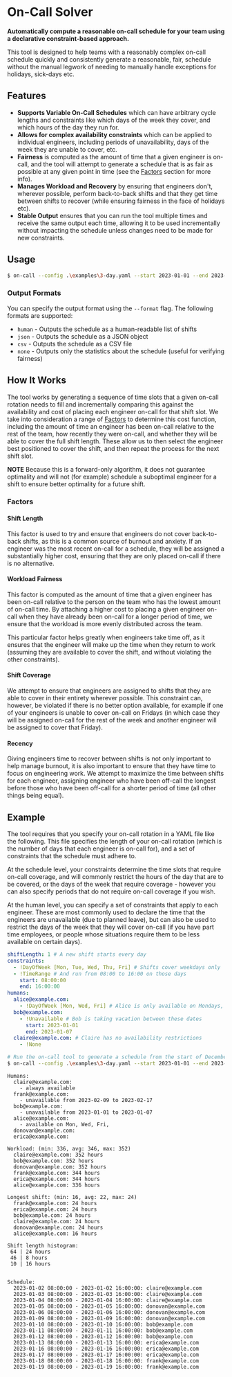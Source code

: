 # On-Call Solver
**Automatically compute a reasonable on-call schedule for your team using a declarative constraint-based approach.**

This tool is designed to help teams with a reasonably complex on-call schedule quickly and consistently
generate a reasonable, fair, schedule without the manual legwork of needing to manually handle exceptions
for holidays, sick-days etc.

## Features
 - **Supports Variable On-Call Schedules** which can have arbitrary cycle lengths and constraints like which days of
   the week they cover, and which hours of the day they run for.
 - **Allows for complex availability constraints** which can be applied to individual engineers, including
   periods of unavailability, days of the week they are unable to cover, etc.
 - **Fairness** is computed as the amount of time that a given engineer is on-call, and the tool will attempt
   to generate a schedule that is as fair as possible at any given point in time (see the [Factors](#factors) section for more info).
 - **Manages Workload and Recovery** by ensuring that engineers don't, wherever possible, perform back-to-back shifts and that they
   get time between shifts to recover (while ensuring fairness in the face of holidays etc).
 - **Stable Output** ensures that you can run the tool multiple times and receive the same output each time, allowing it to be
   used incrementally without impacting the schedule unless changes need to be made for new constraints.

## Usage

```bash
$ on-call --config .\examples\3-day.yaml --start 2023-01-01 --end 2023-12-30 --debug --format json
```

### Output Formats
You can specify the output format using the `--format` flag. The following formats are supported:

 - `human` - Outputs the schedule as a human-readable list of shifts
 - `json` - Outputs the schedule as a JSON object
 - `csv` - Outputs the schedule as a CSV file
 - `none` - Outputs only the statistics about the schedule (useful for verifying fairness)

## How It Works
The tool works by generating a sequence of time slots that a given on-call rotation needs to fill and incrementally comparing this
against the availability and cost of placing each engineer on-call for that shift slot. We take into consideration a range of
[Factors](#factors) to determine this cost function, including the amount of time an engineer has been on-call relative to the rest
of the team, how recently they were on-call, and whether they will be able to cover the full shift length. These allow us to then
select the engineer best positioned to cover the shift, and then repeat the process for the next shift slot.

**NOTE** Because this is a forward-only algorithm, it does not guarantee optimality and will not (for example) schedule a suboptimal
engineer for a shift to ensure better optimality for a future shift.

### Factors

#### Shift Length
This factor is used to try and ensure that engineers do not cover back-to-back shifts, as this is a common source of burnout and
anxiety. If an engineer was the most recent on-call for a schedule, they will be assigned a substantially higher cost, ensuring that
they are only placed on-call if there is no alternative.

#### Workload Fairness
This factor is computed as the amount of time that a given engineer has been on-call relative to the person on the team who has
the lowest amount of on-call time. By attaching a higher cost to placing a given engineer on-call when they have already been on-call
for a longer period of time, we ensure that the workload is more evenly distributed across the team.

This particular factor helps greatly when engineers take time off, as it ensures that the engineer will make up the time when they
return to work (assuming they are available to cover the shift, and without violating the other constraints).

#### Shift Coverage
We attempt to ensure that engineers are assigned to shifts that they are able to cover in their entirety wherever possible.
This constraint can, however, be violated if there is no better option available, for example if one of your engineers is unable
to cover on-call on Fridays (in which case they will be assigned on-call for the rest of the week and another engineer will be
assigned to cover that Friday).

#### Recency
Giving engineers time to recover between shifts is not only important to help manage burnout, it is also important to ensure that
they have time to focus on engineering work. We attempt to maximize the time between shifts for each engineer, assigning engineer
who have been off-call the longest before those who have been off-call for a shorter period of time (all other things being equal).

## Example
The tool requires that you specify your on-call rotation in a YAML file like the following. This file specifies the length of
your on-call rotation (which is the number of days that each engineer is on-call for), and a set of constraints that the schedule
must adhere to.

At the schedule level, your constraints determine the time slots that require on-call coverage, and will commonly restrict the
hours of the day that are to be covered, or the days of the week that require coverage - however you can also specify periods that
do not require on-call coverage if you wish.

At the human level, you can specify a set of constraints that apply to each engineer. These are most commonly used to declare the
time that the engineers are unavailable (due to planned leave), but can also be used to restrict the days of the week that they
will cover on-call (if you have part time employees, or people whose situations require them to be less available on certain days).

```yaml
shiftLength: 1 # A new shift starts every day
constraints:
  - !DayOfWeek [Mon, Tue, Wed, Thu, Fri] # Shifts cover weekdays only
  - !TimeRange # And run from 08:00 to 16:00 on those days
    start: 08:00:00
    end: 16:00:00
humans:
  alice@example.com:
    - !DayOfWeek [Mon, Wed, Fri] # Alice is only available on Mondays, Wednesdays and Fridays
  bob@example.com:
    - !Unavailable # Bob is taking vacation between these dates
      start: 2023-01-01
      end: 2023-01-07
  claire@example.com: # Claire has no availability restrictions
    - !None
```

```bash
# Run the on-call tool to generate a schedule from the start of December until March
$ on-call --config .\examples\3-day.yaml --start 2023-01-01 --end 2023-12-30
```

```
Humans:
  claire@example.com:
    - always available
  frank@example.com:
    - unavailable from 2023-02-09 to 2023-02-17
  bob@example.com:
    - unavailable from 2023-01-01 to 2023-01-07
  alice@example.com:
    - available on Mon, Wed, Fri,
  donovan@example.com:
  erica@example.com:

Workload: (min: 336, avg: 346, max: 352)
  claire@example.com: 352 hours
  bob@example.com: 352 hours
  donovan@example.com: 352 hours
  frank@example.com: 344 hours
  erica@example.com: 344 hours
  alice@example.com: 336 hours

Longest shift: (min: 16, avg: 22, max: 24)
  frank@example.com: 24 hours
  erica@example.com: 24 hours
  bob@example.com: 24 hours
  claire@example.com: 24 hours
  donovan@example.com: 24 hours
  alice@example.com: 16 hours

Shift length histogram:
 64 | 24 hours
 46 | 8 hours
 10 | 16 hours


Schedule:
  2023-01-02 08:00:00 - 2023-01-02 16:00:00: claire@example.com
  2023-01-03 08:00:00 - 2023-01-03 16:00:00: claire@example.com
  2023-01-04 08:00:00 - 2023-01-04 16:00:00: claire@example.com
  2023-01-05 08:00:00 - 2023-01-05 16:00:00: donovan@example.com
  2023-01-06 08:00:00 - 2023-01-06 16:00:00: donovan@example.com
  2023-01-09 08:00:00 - 2023-01-09 16:00:00: donovan@example.com
  2023-01-10 08:00:00 - 2023-01-10 16:00:00: bob@example.com
  2023-01-11 08:00:00 - 2023-01-11 16:00:00: bob@example.com
  2023-01-12 08:00:00 - 2023-01-12 16:00:00: bob@example.com
  2023-01-13 08:00:00 - 2023-01-13 16:00:00: erica@example.com
  2023-01-16 08:00:00 - 2023-01-16 16:00:00: erica@example.com
  2023-01-17 08:00:00 - 2023-01-17 16:00:00: erica@example.com
  2023-01-18 08:00:00 - 2023-01-18 16:00:00: frank@example.com
  2023-01-19 08:00:00 - 2023-01-19 16:00:00: frank@example.com
```
